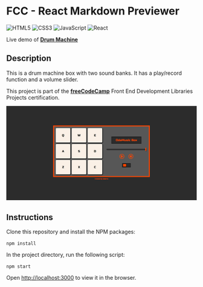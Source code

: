 # FCC - React Markdown Previewer

![HTML5](https://img.shields.io/badge/html5-%23E34F26.svg?style=for-the-badge&logo=html5&logoColor=white)
![CSS3](https://img.shields.io/badge/css3-%231572B6.svg?style=for-the-badge&logo=css3&logoColor=white)
![JavaScript](https://img.shields.io/badge/javascript-%23323330.svg?style=for-the-badge&logo=javascript&logoColor=%23F7DF1E)
![React](https://img.shields.io/badge/react-%2320232a.svg?style=for-the-badge&logo=react&logoColor=%2361DAFB)

Live demo of **[Drum Machine](https://codepen.io/odakris/full/gOBMoKB)**

## Description

This is a drum machine box with two sound banks. It has a play/record function and a volume slider.

This project is part of the **[freeCodeCamp](https://www.freecodecamp.org/learn/front-end-development-libraries/)** Front End Development Libraries Projects certification.

<p align="center">
  <img src="./images/drummachinebox.png">
</p>

## Instructions

Clone this repository and install the NPM packages:

```
npm install
```

In the project directory, run the following script:

```
npm start
```

Open [http://localhost:3000](http://localhost:3000) to view it in the browser.

